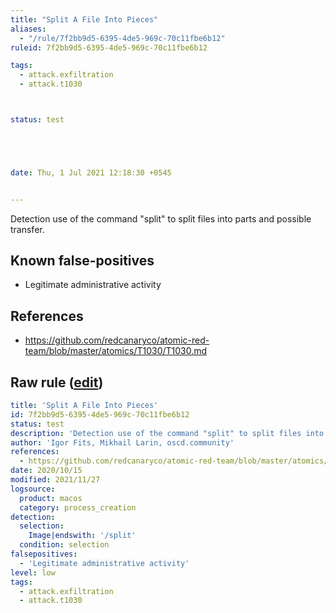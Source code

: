 ```yaml
---
title: "Split A File Into Pieces"
aliases:
  - "/rule/7f2bb9d5-6395-4de5-969c-70c11fbe6b12"
ruleid: 7f2bb9d5-6395-4de5-969c-70c11fbe6b12

tags:
  - attack.exfiltration
  - attack.t1030



status: test





date: Thu, 1 Jul 2021 12:18:30 +0545


---
```


Detection use of the command "split" to split files into parts and possible transfer.

<!--more-->


## Known false-positives

* Legitimate administrative activity



## References

* https://github.com/redcanaryco/atomic-red-team/blob/master/atomics/T1030/T1030.md


## Raw rule ([edit](https://github.com/SigmaHQ/sigma/edit/master/rules/linux/macos/process_creation/proc_creation_macos_split_file_into_pieces.yml))
```yaml
title: 'Split A File Into Pieces'
id: 7f2bb9d5-6395-4de5-969c-70c11fbe6b12
status: test
description: 'Detection use of the command "split" to split files into parts and possible transfer.'
author: 'Igor Fits, Mikhail Larin, oscd.community'
references:
  - https://github.com/redcanaryco/atomic-red-team/blob/master/atomics/T1030/T1030.md
date: 2020/10/15
modified: 2021/11/27
logsource:
  product: macos
  category: process_creation
detection:
  selection:
    Image|endswith: '/split'
  condition: selection
falsepositives:
  - 'Legitimate administrative activity'
level: low
tags:
  - attack.exfiltration
  - attack.t1030

```
